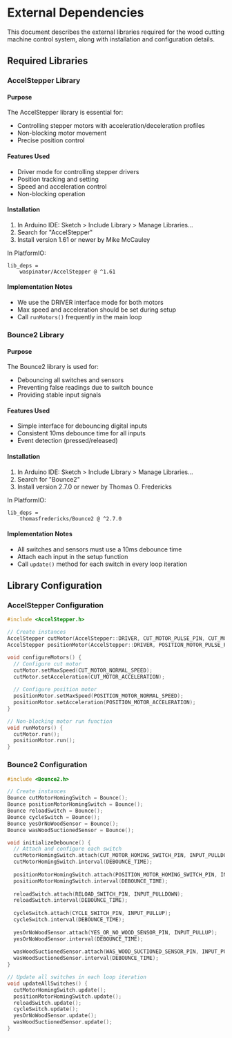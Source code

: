 # External Dependencies

This document describes the external libraries required for the wood cutting machine control system, along with installation and configuration details.

## Required Libraries

### AccelStepper Library

#### Purpose
The AccelStepper library is essential for:
- Controlling stepper motors with acceleration/deceleration profiles
- Non-blocking motor movement
- Precise position control

#### Features Used
- Driver mode for controlling stepper drivers
- Position tracking and setting
- Speed and acceleration control
- Non-blocking operation

#### Installation
1. In Arduino IDE: Sketch > Include Library > Manage Libraries...
2. Search for "AccelStepper"
3. Install version 1.61 or newer by Mike McCauley

In PlatformIO:
```
lib_deps =
    waspinator/AccelStepper @ ^1.61
```

#### Implementation Notes
- We use the DRIVER interface mode for both motors
- Max speed and acceleration should be set during setup
- Call `runMotors()` frequently in the main loop

### Bounce2 Library

#### Purpose
The Bounce2 library is used for:
- Debouncing all switches and sensors
- Preventing false readings due to switch bounce
- Providing stable input signals

#### Features Used
- Simple interface for debouncing digital inputs
- Consistent 10ms debounce time for all inputs
- Event detection (pressed/released)

#### Installation
1. In Arduino IDE: Sketch > Include Library > Manage Libraries...
2. Search for "Bounce2"
3. Install version 2.7.0 or newer by Thomas O. Fredericks

In PlatformIO:
```
lib_deps =
    thomasfredericks/Bounce2 @ ^2.7.0
```

#### Implementation Notes
- All switches and sensors must use a 10ms debounce time
- Attach each input in the setup function
- Call `update()` method for each switch in every loop iteration

## Library Configuration

### AccelStepper Configuration

```cpp
#include <AccelStepper.h>

// Create instances
AccelStepper cutMotor(AccelStepper::DRIVER, CUT_MOTOR_PULSE_PIN, CUT_MOTOR_DIR_PIN);
AccelStepper positionMotor(AccelStepper::DRIVER, POSITION_MOTOR_PULSE_PIN, POSITION_MOTOR_DIR_PIN);

void configureMotors() {
  // Configure cut motor
  cutMotor.setMaxSpeed(CUT_MOTOR_NORMAL_SPEED);
  cutMotor.setAcceleration(CUT_MOTOR_ACCELERATION);
  
  // Configure position motor
  positionMotor.setMaxSpeed(POSITION_MOTOR_NORMAL_SPEED);
  positionMotor.setAcceleration(POSITION_MOTOR_ACCELERATION);
}

// Non-blocking motor run function
void runMotors() {
  cutMotor.run();
  positionMotor.run();
}
```

### Bounce2 Configuration

```cpp
#include <Bounce2.h>

// Create instances
Bounce cutMotorHomingSwitch = Bounce();
Bounce positionMotorHomingSwitch = Bounce();
Bounce reloadSwitch = Bounce();
Bounce cycleSwitch = Bounce();
Bounce yesOrNoWoodSensor = Bounce();
Bounce wasWoodSuctionedSensor = Bounce();

void initializeDebounce() {
  // Attach and configure each switch
  cutMotorHomingSwitch.attach(CUT_MOTOR_HOMING_SWITCH_PIN, INPUT_PULLDOWN);
  cutMotorHomingSwitch.interval(DEBOUNCE_TIME);
  
  positionMotorHomingSwitch.attach(POSITION_MOTOR_HOMING_SWITCH_PIN, INPUT_PULLDOWN);
  positionMotorHomingSwitch.interval(DEBOUNCE_TIME);
  
  reloadSwitch.attach(RELOAD_SWITCH_PIN, INPUT_PULLDOWN);
  reloadSwitch.interval(DEBOUNCE_TIME);
  
  cycleSwitch.attach(CYCLE_SWITCH_PIN, INPUT_PULLUP);
  cycleSwitch.interval(DEBOUNCE_TIME);
  
  yesOrNoWoodSensor.attach(YES_OR_NO_WOOD_SENSOR_PIN, INPUT_PULLUP);
  yesOrNoWoodSensor.interval(DEBOUNCE_TIME);
  
  wasWoodSuctionedSensor.attach(WAS_WOOD_SUCTIONED_SENSOR_PIN, INPUT_PULLUP);
  wasWoodSuctionedSensor.interval(DEBOUNCE_TIME);
}

// Update all switches in each loop iteration
void updateAllSwitches() {
  cutMotorHomingSwitch.update();
  positionMotorHomingSwitch.update();
  reloadSwitch.update();
  cycleSwitch.update();
  yesOrNoWoodSensor.update();
  wasWoodSuctionedSensor.update();
}
```


``` 